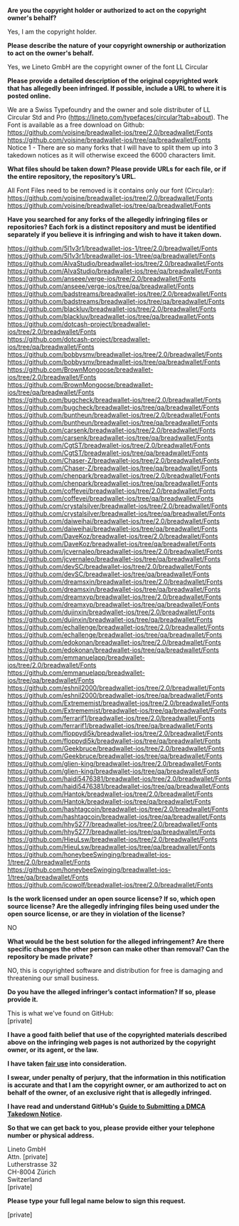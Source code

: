 **Are you the copyright holder or authorized to act on the copyright owner's behalf?**  
  
Yes, I am the copyright holder.  
  
**Please describe the nature of your copyright ownership or authorization to act on the owner's behalf.**  
  
Yes, we Lineto GmbH are the copyright owner of the font LL Circular  
  
**Please provide a detailed description of the original copyrighted work that has allegedly been infringed. If possible, include a URL to where it is posted online.**  
  
We are a Swiss Typefoundry and the owner and sole distributer of LL Circular Std and Pro (https://lineto.com/typefaces/circular?tab=about). The Font is available as a free download on Github:  
https://github.com/voisine/breadwallet-ios/tree/2.0/breadwallet/Fonts  
https://github.com/voisine/breadwallet-ios/tree/qa/breadwallet/Fonts  
Notice 1 - There are so many forks that I will have to split them up into 3 takedown notices as it will otherwise exceed the 6000 characters limit.  
  
**What files should be taken down? Please provide URLs for each file, or if the entire repository, the repository’s URL.**  
  
All Font Files need to be removed is it contains only our font (Circular):  
https://github.com/voisine/breadwallet-ios/tree/2.0/breadwallet/Fonts  
https://github.com/voisine/breadwallet-ios/tree/qa/breadwallet/Fonts  
  
**Have you searched for any forks of the allegedly infringing files or repositories? Each fork is a distinct repository and must be identified separately if you believe it is infringing and wish to have it taken down.**  
  
https://github.com/5l1v3r1/breadwallet-ios-1/tree/2.0/breadwallet/Fonts  
https://github.com/5l1v3r1/breadwallet-ios-1/tree/qa/breadwallet/Fonts  
https://github.com/AlvaStudio/breadwallet-ios/tree/2.0/breadwallet/Fonts  
https://github.com/AlvaStudio/breadwallet-ios/tree/qa/breadwallet/Fonts  
https://github.com/anseee/verge-ios/tree/2.0/breadwallet/Fonts  
https://github.com/anseee/verge-ios/tree/qa/breadwallet/Fonts  
https://github.com/badstreams/breadwallet-ios/tree/2.0/breadwallet/Fonts  
https://github.com/badstreams/breadwallet-ios/tree/qa/breadwallet/Fonts  
https://github.com/blackluv/breadwallet-ios/tree/2.0/breadwallet/Fonts  
https://github.com/blackluv/breadwallet-ios/tree/qa/breadwallet/Fonts  
https://github.com/dotcash-project/breadwallet-ios/tree/2.0/breadwallet/Fonts  
https://github.com/dotcash-project/breadwallet-ios/tree/qa/breadwallet/Fonts  
https://github.com/bobbysmv/breadwallet-ios/tree/2.0/breadwallet/Fonts  
https://github.com/bobbysmv/breadwallet-ios/tree/qa/breadwallet/Fonts  
https://github.com/BrownMongoose/breadwallet-ios/tree/2.0/breadwallet/Fonts  
https://github.com/BrownMongoose/breadwallet-ios/tree/qa/breadwallet/Fonts  
https://github.com/bugcheck/breadwallet-ios/tree/2.0/breadwallet/Fonts  
https://github.com/bugcheck/breadwallet-ios/tree/qa/breadwallet/Fonts  
https://github.com/buntheun/breadwallet-ios/tree/2.0/breadwallet/Fonts  
https://github.com/buntheun/breadwallet-ios/tree/qa/breadwallet/Fonts  
https://github.com/carsenk/breadwallet-ios/tree/2.0/breadwallet/Fonts  
https://github.com/carsenk/breadwallet-ios/tree/qa/breadwallet/Fonts  
https://github.com/CgtST/breadwallet-ios/tree/2.0/breadwallet/Fonts  
https://github.com/CgtST/breadwallet-ios/tree/qa/breadwallet/Fonts  
https://github.com/Chaser-Z/breadwallet-ios/tree/2.0/breadwallet/Fonts  
https://github.com/Chaser-Z/breadwallet-ios/tree/qa/breadwallet/Fonts  
https://github.com/chenpark/breadwallet-ios/tree/2.0/breadwallet/Fonts  
https://github.com/chenpark/breadwallet-ios/tree/qa/breadwallet/Fonts  
https://github.com/coffevei/breadwallet-ios/tree/2.0/breadwallet/Fonts  
https://github.com/coffevei/breadwallet-ios/tree/qa/breadwallet/Fonts  
https://github.com/crystalsilver/breadwallet-ios/tree/2.0/breadwallet/Fonts  
https://github.com/crystalsilver/breadwallet-ios/tree/qa/breadwallet/Fonts  
https://github.com/daiweihai/breadwallet-ios/tree/2.0/breadwallet/Fonts  
https://github.com/daiweihai/breadwallet-ios/tree/qa/breadwallet/Fonts  
https://github.com/DaveKoz/breadwallet-ios/tree/2.0/breadwallet/Fonts  
https://github.com/DaveKoz/breadwallet-ios/tree/qa/breadwallet/Fonts  
https://github.com/jcvernaleo/breadwallet-ios/tree/2.0/breadwallet/Fonts  
https://github.com/jcvernaleo/breadwallet-ios/tree/qa/breadwallet/Fonts  
https://github.com/devSC/breadwallet-ios/tree/2.0/breadwallet/Fonts  
https://github.com/devSC/breadwallet-ios/tree/qa/breadwallet/Fonts  
https://github.com/dreamsxin/breadwallet-ios/tree/2.0/breadwallet/Fonts  
https://github.com/dreamsxin/breadwallet-ios/tree/qa/breadwallet/Fonts  
https://github.com/dreamxyp/breadwallet-ios/tree/2.0/breadwallet/Fonts  
https://github.com/dreamxyp/breadwallet-ios/tree/qa/breadwallet/Fonts  
https://github.com/dujinxin/breadwallet-ios/tree/2.0/breadwallet/Fonts  
https://github.com/dujinxin/breadwallet-ios/tree/qa/breadwallet/Fonts  
https://github.com/echallenge/breadwallet-ios/tree/2.0/breadwallet/Fonts  
https://github.com/echallenge/breadwallet-ios/tree/qa/breadwallet/Fonts  
https://github.com/edokonan/breadwallet-ios/tree/2.0/breadwallet/Fonts  
https://github.com/edokonan/breadwallet-ios/tree/qa/breadwallet/Fonts  
https://github.com/emmanuelapp/breadwallet-ios/tree/2.0/breadwallet/Fonts  
https://github.com/emmanuelapp/breadwallet-ios/tree/qa/breadwallet/Fonts  
https://github.com/eshnil2000/breadwallet-ios/tree/2.0/breadwallet/Fonts  
https://github.com/eshnil2000/breadwallet-ios/tree/qa/breadwallet/Fonts  
https://github.com/Extrememist/breadwallet-ios/tree/2.0/breadwallet/Fonts  
https://github.com/Extrememist/breadwallet-ios/tree/qa/breadwallet/Fonts  
https://github.com/ferrarif1/breadwallet-ios/tree/2.0/breadwallet/Fonts  
https://github.com/ferrarif1/breadwallet-ios/tree/qa/breadwallet/Fonts  
https://github.com/floppydi5k/breadwallet-ios/tree/2.0/breadwallet/Fonts  
https://github.com/floppydi5k/breadwallet-ios/tree/qa/breadwallet/Fonts  
https://github.com/Geekbruce/breadwallet-ios/tree/2.0/breadwallet/Fonts  
https://github.com/Geekbruce/breadwallet-ios/tree/qa/breadwallet/Fonts  
https://github.com/glien-king/breadwallet-ios/tree/2.0/breadwallet/Fonts  
https://github.com/glien-king/breadwallet-ios/tree/qa/breadwallet/Fonts  
https://github.com/haidi5476381/breadwallet-ios/tree/2.0/breadwallet/Fonts  
https://github.com/haidi5476381/breadwallet-ios/tree/qa/breadwallet/Fonts  
https://github.com/Hantok/breadwallet-ios/tree/2.0/breadwallet/Fonts  
https://github.com/Hantok/breadwallet-ios/tree/qa/breadwallet/Fonts  
https://github.com/hashtagcoin/breadwallet-ios/tree/2.0/breadwallet/Fonts  
https://github.com/hashtagcoin/breadwallet-ios/tree/qa/breadwallet/Fonts  
https://github.com/hhy5277/breadwallet-ios/tree/2.0/breadwallet/Fonts  
https://github.com/hhy5277/breadwallet-ios/tree/qa/breadwallet/Fonts  
https://github.com/HieuLsw/breadwallet-ios/tree/2.0/breadwallet/Fonts  
https://github.com/HieuLsw/breadwallet-ios/tree/qa/breadwallet/Fonts  
https://github.com/honeybeeSwinging/breadwallet-ios-1/tree/2.0/breadwallet/Fonts  
https://github.com/honeybeeSwinging/breadwallet-ios-1/tree/qa/breadwallet/Fonts  
https://github.com/icowolf/breadwallet-ios/tree/2.0/breadwallet/Fonts  
  
**Is the work licensed under an open source license? If so, which open source license? Are the allegedly infringing files being used under the open source license, or are they in violation of the license?**  
  
NO  
  
**What would be the best solution for the alleged infringement? Are there specific changes the other person can make other than removal? Can the repository be made private?**  
  
NO, this is copyrighted software and distribution for free is damaging and threatening our small business.  
  
**Do you have the alleged infringer’s contact information? If so, please provide it.**  
  
This is what we've found on GitHub:  
[private]  
  
**I have a good faith belief that use of the copyrighted materials described above on the infringing web pages is not authorized by the copyright owner, or its agent, or the law.**  
  
**I have taken <a href="https://www.lumendatabase.org/topics/22">fair use</a> into consideration.**  
  
**I swear, under penalty of perjury, that the information in this notification is accurate and that I am the copyright owner, or am authorized to act on behalf of the owner, of an exclusive right that is allegedly infringed.**  
  
**I have read and understand GitHub's <a href="https://help.github.com/articles/guide-to-submitting-a-dmca-takedown-notice/">Guide to Submitting a DMCA Takedown Notice</a>.**  
  
**So that we can get back to you, please provide either your telephone number or physical address.**  
  
Lineto GmbH  
Attn. [private]  
Lutherstrasse 32  
CH-8004 Zürich  
Switzerland  
[private]  
  
**Please type your full legal name below to sign this request.**  
  
[private]    
